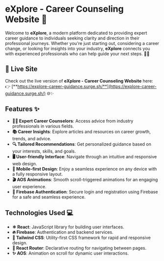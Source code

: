 # eXplore - Career Counseling Website 🌟

Welcome to **eXplore**, a modern platform dedicated to providing expert career guidance to individuals seeking clarity and direction in their professional journeys. Whether you're just starting out, considering a career change, or looking for insights into your industry, **eXplore** connects you with experienced professionals who can help guide your next steps. 🚀💼

## 🚀 Live Site

Check out the live version of **eXplore - Career Counseling Website** here:  
👉 [**https://explore-career-guidance.surge.sh/**](https://explore-career-guidance.surge.sh/) 🌐✨

## Features ✨

- **👩‍🏫 Expert Career Counselors**: Access advice from industry professionals in various fields.
- **📚 Career Insights**: Explore articles and resources on career growth, trends, and advice.
- **🔍 Tailored Recommendations**: Get personalized guidance based on your interests, skills, and goals.
- **🖥️ User-friendly Interface**: Navigate through an intuitive and responsive web design.
- **📱 Mobile-first Design**: Enjoy a seamless experience on any device with a fully responsive layout.
- **🎬 AOS Animations**: Smooth scroll-triggered animations for an engaging user experience.
- **🔐 Firebase Authentication**: Secure login and registration using Firebase for a safe and seamless experience.

## Technologies Used 💻

- **⚛️ React**: JavaScript library for building user interfaces.
- **🔥 Firebase**: Authentication and backend services.
- **🎨 Tailwind CSS**: Utility-first CSS framework for rapid and responsive design.
- **🔄 React Router**: Declarative routing for navigating between pages.
- **✨ AOS**: Animation on scroll for dynamic user interactions.
